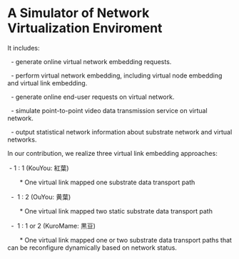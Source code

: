 # A Simulator of Network Virtualization Enviroment


It includes:

   - generate online virtual network embedding requests.

   - perform virtual network embedding, including virtual node embedding and virtual link embedding.  

   - generate online end-user requests on virtual network.

   - simulate point-to-point video data transmission service on virtual network.

   - output statistical network information about substrate network and virtual networks.
 

In our contribution, we realize three virtual link embedding approaches:

   -  1 : 1  (KouYou: 紅葉)
   
        * One virtual link mapped one substrate data transport path

   -  1 : 2  (OuYou: 黄葉)
   
        * One virtual link mapped two static substrate data transport path
        
   -  1 : 1 or 2 (KuroMame: 黒豆)
   
        * One virtual link mapped one or two substrate data transport paths that can be reconfigure dynamically based on network status.

